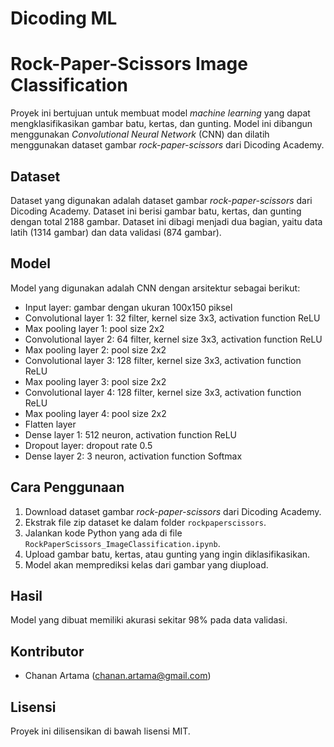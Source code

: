 # Dicoding ML 
# Rock-Paper-Scissors Image Classification

Proyek ini bertujuan untuk membuat model *machine learning* yang dapat mengklasifikasikan gambar batu, kertas, dan gunting. Model ini dibangun menggunakan *Convolutional Neural Network* (CNN) dan dilatih menggunakan dataset gambar *rock-paper-scissors* dari Dicoding Academy.

## Dataset

Dataset yang digunakan adalah dataset gambar *rock-paper-scissors* dari Dicoding Academy. Dataset ini berisi gambar batu, kertas, dan gunting dengan total 2188 gambar. Dataset ini dibagi menjadi dua bagian, yaitu data latih (1314 gambar) dan data validasi (874 gambar).

## Model

Model yang digunakan adalah CNN dengan arsitektur sebagai berikut:

* Input layer: gambar dengan ukuran 100x150 piksel
* Convolutional layer 1: 32 filter, kernel size 3x3, activation function ReLU
* Max pooling layer 1: pool size 2x2
* Convolutional layer 2: 64 filter, kernel size 3x3, activation function ReLU
* Max pooling layer 2: pool size 2x2
* Convolutional layer 3: 128 filter, kernel size 3x3, activation function ReLU
* Max pooling layer 3: pool size 2x2
* Convolutional layer 4: 128 filter, kernel size 3x3, activation function ReLU
* Max pooling layer 4: pool size 2x2
* Flatten layer
* Dense layer 1: 512 neuron, activation function ReLU
* Dropout layer: dropout rate 0.5
* Dense layer 2: 3 neuron, activation function Softmax

## Cara Penggunaan

1. Download dataset gambar *rock-paper-scissors* dari Dicoding Academy.
2. Ekstrak file zip dataset ke dalam folder `rockpaperscissors`.
3. Jalankan kode Python yang ada di file `RockPaperScissors_ImageClassification.ipynb`.
4. Upload gambar batu, kertas, atau gunting yang ingin diklasifikasikan.
5. Model akan memprediksi kelas dari gambar yang diupload.

## Hasil

Model yang dibuat memiliki akurasi sekitar 98% pada data validasi.

## Kontributor

* Chanan Artama (chanan.artama@gmail.com)

## Lisensi

Proyek ini dilisensikan di bawah lisensi MIT.
